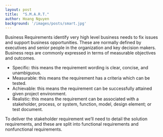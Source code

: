 ```yaml
---
layout: post
title:  "S.M.A.R.T."
author: Hoang Nguyen
background: '/images/posts/smart.jpg'
---
```


Business Requirements identify very high level business needs to fix issues and support business opportunities. These are normally defined by executives and senior people in the organization and key decision makers. Business reqs are commonly expressed in terms of measurable objectives and outcomes.

- Specific: this means the requirement wording is clear, concise, and unambiguous.
- Measurable: this means the requirement has a criteria which can be tested.
- Achievable: this means the requirement can be successfully attained given project environment.
- Realistic: this means the requirement can be associated with a stakeholder, process, or system, function, model, design element; or test document.

To deliver the stakeholder requirement we’ll need to detail the solution requirements, and these are split into functional requirements and nonfunctional requirements.